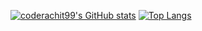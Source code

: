 [![coderachit99's GitHub stats](https://github-readme-stats.vercel.app/api?username=coderachit99)](https://github.com/anuraghazra/github-readme-stats)
[![Top Langs](https://github-readme-stats.vercel.app/api/top-langs/?username=coderachit99)](https://github.com/anuraghazra/github-readme-stats)
